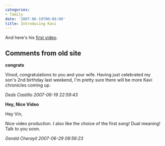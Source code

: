 ```yaml
---
categories:
- family
date: '2007-06-19T00:00:00'
title: Introducing Kavi
---
```



And here's his [first video](http://www.youtube.com/watch?v=RsVY5y9_fdM).

<div id="comment-box">
<h2>Comments from old site</h2>

<div class="one-comment">
<p><b>congrats</b></p>
<p>
Vinod, congratulations to you and your wife. Having just celebrated my
son's 2nd birthday last weekend, I'm pretty sure there will be more
Kavi chronicles coming up.
</p>
<address class="signature">
<span class="author">Deds Castillo</span>
<span class="date">2007-06-19 22:59:43</span>
</address>
</div>

<div class="one-comment">
<p><b>Hey, Nice Video</b></p>
<p>
Hey Vin,
</p>
<p>
Nice video production.  I also like the choice of the first song!
Dual meaning!  Talk to you soon.
</p>
<address class="signature">
<span class="author">Gerald Cherayil</span>
<span class="date">2007-06-29 08:56:23</span>
</address>
</div>

</div>
